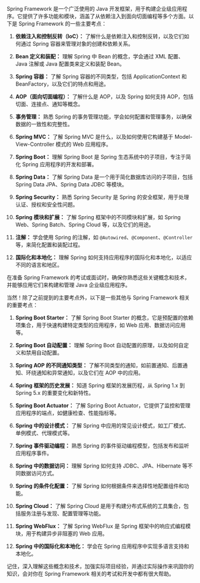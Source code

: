 Spring Framework 是一个广泛使用的 Java 开发框架，用于构建企业级应用程序。它提供了许多功能和模块，涵盖了从依赖注入到面向切面编程等多个方面。以下是 Spring Framework 的一些主要考点：

1. **依赖注入和控制反转（IoC）：** 了解什么是依赖注入和控制反转，以及它们如何通过 Spring 容器来管理对象的创建和依赖关系。

2. **Bean 定义和装配：** 理解 Spring 中 Bean 的概念，学会通过 XML 配置、Java 注解或 Java 配置类来定义和装配 Bean。

3. **Spring 容器：** 了解 Spring 容器的不同类型，包括 ApplicationContext 和 BeanFactory，以及它们的特点和用途。

4. **AOP（面向切面编程）：** 了解什么是 AOP，以及 Spring 如何支持 AOP，包括切面、连接点、通知等概念。

5. **事务管理：** 熟悉 Spring 的事务管理功能，学会如何配置和管理事务，以确保数据的一致性和完整性。

6. **Spring MVC：** 了解 Spring MVC 是什么，以及如何使用它构建基于 Model-View-Controller 模式的 Web 应用程序。

7. **Spring Boot：** 理解 Spring Boot 是 Spring 生态系统中的子项目，专注于简化 Spring 应用程序的开发和部署。

8. **Spring Data：** 了解 Spring Data 是一个用于简化数据库访问的子项目，包括 Spring Data JPA、Spring Data JDBC 等模块。

9. **Spring Security：** 熟悉 Spring Security 是 Spring 的安全框架，用于处理认证、授权和安全性问题。

10. **Spring 模块和扩展：** 了解 Spring 框架中的不同模块和扩展，如 Spring Web、Spring Batch、Spring Cloud 等，以及它们的用途。

11. **注解：** 学会使用 Spring 的注解，如 `@Autowired`、`@Component`、`@Controller` 等，来简化配置和装配过程。

12. **国际化和本地化：** 理解 Spring 如何支持应用程序的国际化和本地化，以适应不同的语言和地区。

在准备 Spring Framework 的考试或面试时，确保你熟悉这些关键概念和技术，并能够应用它们来构建和管理 Java 企业级应用程序。

当然！除了之前提到的主要考点外，以下是一些其他与 Spring Framework 相关的重要考点：

1. **Spring Boot Starter：** 了解 Spring Boot Starter 的概念，它是预配置的依赖项集合，用于快速构建特定类型的应用程序，如 Web 应用、数据访问应用等。

2. **Spring Boot 自动配置：** 理解 Spring Boot 自动配置的原理，以及如何自定义和禁用自动配置。

3. **Spring AOP 的不同通知类型：** 了解不同类型的通知，如前置通知、后置通知、环绕通知和异常通知，以及它们在 AOP 中的应用。

4. **Spring 框架的历史发展：** 知道 Spring 框架的发展历程，从 Spring 1.x 到 Spring 5.x 的重要变化和新特性。

5. **Spring Boot Actuator：** 了解 Spring Boot Actuator，它提供了监控和管理应用程序的端点，如健康检查、性能指标等。

6. **Spring 中的设计模式：** 了解 Spring 中应用的常见设计模式，如工厂模式、单例模式、代理模式等。

7. **Spring 事件驱动编程：** 熟悉 Spring 的事件驱动编程模型，包括发布和监听应用程序事件。

8. **Spring 中的数据访问：** 理解 Spring 如何支持 JDBC、JPA、Hibernate 等不同数据访问方式。

9. **Spring 的条件化配置：** 了解 Spring 如何根据条件来选择性地配置组件和功能。

10. **Spring Cloud：** 了解 Spring Cloud 是用于构建分布式系统的工具集合，包括服务注册与发现、配置管理等功能。

11. **Spring WebFlux：** 了解 Spring WebFlux 是 Spring 框架中的响应式编程模块，用于构建异步非阻塞的 Web 应用。

12. **Spring 中的国际化和本地化：** 学会在 Spring 应用程序中实现多语言支持和本地化。

记住，深入理解这些概念和技术，加强实际项目经验，并通过实际操作来巩固你的知识，会对你在 Spring Framework 相关的考试和开发中都有很大帮助。